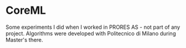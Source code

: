 # CoreML

Some experiments I did when I worked in PRORES AS - not part of any project. Algorithms were developed with Politecnico di Milano during Master's there. 




